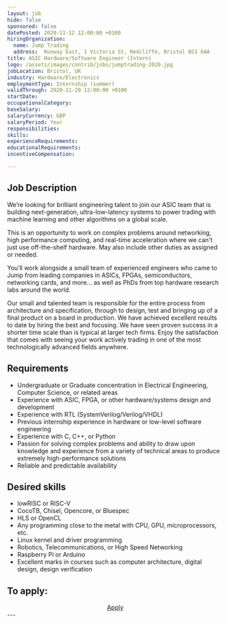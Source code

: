 ```yaml
---
layout: job
hide: false
sponsored: false
datePosted: 2020-11-12 12:00:00 +0100
hiringOrganization:
  name: Jump Trading
  address:  Runway East, 1 Victoria St, Redcliffe, Bristol BS1 6AA
title: ASIC Hardware/Software Engineer (Intern)
logo: /assets/images/contrib/jobs/jumptrading-2020.jpg
jobLocation: Bristol, UK
industry: Hardware/Electronics
employmentType: Internship (summer)
validThrough: 2020-11-20 12:00:00 +0100
startDate:
occupationalCategory:
baseSalary:
salaryCurrency: GBP
salaryPeriod: Year
responsibilities:
skills:
experienceRequirements:
educationalRequirements:
incentiveCompensation:

---
```


## Job Description
We’re looking for brilliant engineering talent to join our ASIC team that is building next-generation, ultra-low-latency systems to power trading with machine learning and other algorithms on a global scale.

This is an opportunity to work on complex problems around networking, high performance computing, and real-time acceleration where we can't just use off-the-shelf hardware. May also include other duties as assigned or needed.

You’ll work alongside a small team of experienced engineers who came to Jump from leading companies in ASICs, FPGAs, semiconductors, networking cards, and more… as well as PhDs from top hardware research labs around the world.

Our small and talented team is responsible for the entire process from architecture and specification, through to design, test and bringing up of a final product on a board in production. We have achieved excellent results to date by hiring the best and focusing. We have seen proven success in a shorter time scale than is typical at larger tech firms. Enjoy the satisfaction that comes with seeing your work actively trading in one of the most technologically advanced fields anywhere.

## Requirements
- Undergraduate or Graduate concentration in Electrical Engineering, Computer Science, or related areas
- Experience with ASIC, FPGA, or other hardware/systems design and development
- Experience with RTL (SystemVerilog/Verilog/VHDL)
- Previous internship experience in hardware or low-level software engineering
- Experience with C, C++, or Python
- Passion for solving complex problems and ability to draw upon knowledge and experience from a variety of technical areas to produce extremely high-performance solutions
- Reliable and predictable availability

## Desired skills
- lowRISC or RISC-V
- CocoTB, Chisel, Opencore, or Bluespec
- HLS or OpenCL
- Any programming close to the metal with CPU, GPU, microprocessors, etc.
- Linux kernel and driver programming
- Robotics, Telecommunications, or High Speed Networking
- Raspberry Pi or Arduino
- Excellent marks in courses such as computer architecture, digital design, design verification

## To apply:

<div class="to-apply" style="text-align: center">
  <a class="btn btn--dark" style="margin: 20px" href="https://www.jumptrading.com/apply.html?gh_jid=1847889">
    Apply
  </a>
</div>
---
